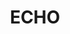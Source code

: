 ---
layout: home

title: ECHO
titleTemplate: 鸿蒙 HDC 桌面应用

hero:
  name: "ECHO"
  text: "鸿蒙 HDC 桌面应用"
  tagline: ECHO 是一个用于简化对鸿蒙设备操作控制的桌面应用程序，可以看作是 HDC 的图形用户界面。
  actions:
    - theme: alt
      text: Windows
      link: https://release.liriliri.io/ECHO-0.5.0-win-x64.exe
    - theme: alt
      text: macOS
      link: https://release.liriliri.io/ECHO-0.5.0-mac-arm64.dmg 
  image:
    src: /screenshot.png
    alt: screenshot

features:
  - icon:
      src: /rocket.svg
    title: 开箱即用 
    details: 内置 HDC，下载安装即可使用，无需额外繁琐的操作。
  - icon:
      src: /tools.svg
    title: 功能齐全
    details: 按类别分为多个面板，包括应用管理、性能监控、进程管理等多项功能。
  - icon:
      src: /easy.svg
    title: 简单易用
    details: 全图形化界面，一键操作，不用输入任何命令。
---